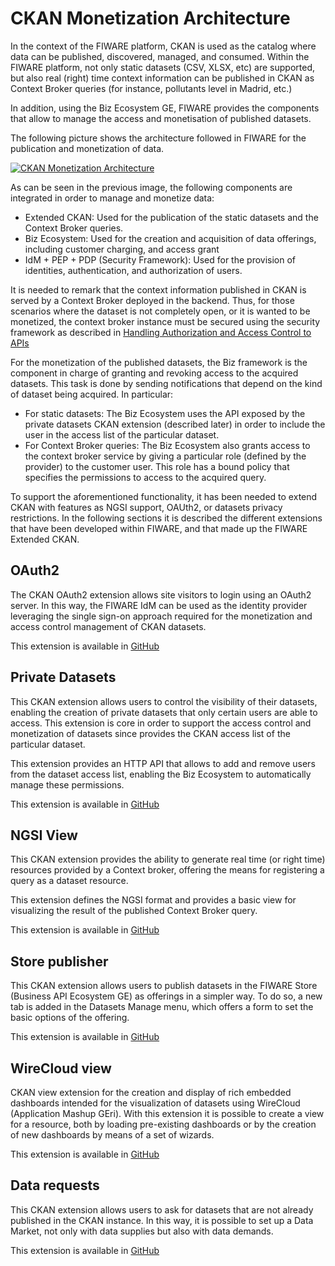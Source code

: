 # CKAN Monetization Architecture

In the context of the FIWARE platform, CKAN is used as the catalog where
data can be published, discovered, managed, and consumed. Within the FIWARE
platform, not only static datasets (CSV, XLSX, etc) are supported, but also
real (right) time context information can be published in CKAN as Context Broker
queries (for instance, pollutants level in Madrid, etc.)

In addition, using the Biz Ecosystem GE, FIWARE provides the components
that allow to manage the access and monetisation of published datasets.

The following picture shows the architecture followed in FIWARE for the
publication and monetization of data.

[<img src="../images/ckan-monetization-arch.png" srcset="../images/ckan-monetization-arch.png 2x" alt="CKAN Monetization Architecture"/>](images/ckan-monetization-arch.png)

As can be seen in the previous image, the following components are
integrated in order to manage and monetize data:

- Extended CKAN: Used for the publication of the static datasets and
the Context Broker queries.
- Biz Ecosystem: Used for the creation and acquisition of data offerings,
including customer charging, and access grant
- IdM + PEP + PDP (Security Framework): Used for the provision of identities,
authentication, and authorization of users.

It is needed to remark that the context information published in CKAN is
served by a Context Broker deployed in the backend. Thus, for those scenarios
where the dataset is not completely open, or it is wanted to be monetized,
the context broker instance must be secured using the security framework
as described in [Handling Authorization and Access Control to APIs](/handling-authorization-and-access-control-to-apis/introduction/)

For the monetization of the published datasets, the Biz framework is the
component in charge of granting and revoking access to the acquired datasets.
This task is done by sending notifications that depend on the kind of
dataset being acquired. In particular:

- For static datasets: The Biz Ecosystem uses the API exposed by the
private datasets CKAN extension (described later) in order to include
the user in the access list of the particular dataset.
- For Context Broker queries: The Biz Ecosystem also grants access to the
context broker service by giving a particular role (defined by the provider)
to the customer user. This role has a bound policy that specifies the
permissions to access to the acquired query.

To support the aforementioned functionality, it has been needed to
extend CKAN with features as NGSI support, OAUth2, or datasets privacy
restrictions. In the following sections it is described the different
extensions that have been developed within FIWARE, and that made up
the FIWARE Extended CKAN.

## OAuth2

The CKAN OAuth2 extension allows site visitors to login using an OAuth2
server. In this way, the FIWARE IdM can be used as the identity provider
leveraging the single sign-on approach required for the monetization and
access control management of CKAN datasets.

This extension is available in [GitHub](https://github.com/conwetlab/ckanext-oauth2)


## Private Datasets

This CKAN extension allows users to control the visibility of their datasets,
enabling the creation of private datasets that only certain users are
able to access. This extension is core in order to support the access
control and monetization of datasets since provides the CKAN access list
of the particular dataset.

This extension provides an HTTP API that allows to add and remove users from
the dataset access list, enabling the Biz Ecosystem to automatically 
manage these permissions.

This extension is available in [GitHub](https://github.com/conwetlab/ckanext-privatedatasets)


## NGSI View

This CKAN extension provides the ability to generate real time (or right time)
resources provided by a Context broker, offering the means for registering a 
query as a dataset resource.

This extension defines the NGSI format and provides a basic view for 
visualizing the result of the published Context Broker query.

This extension is available in [GitHub](https://github.com/telefonicaid/ckanext-ngsiview)


## Store publisher

This CKAN extension allows users to publish datasets in the FIWARE Store
(Business API Ecosystem GE) as offerings in a simpler way. To do so, a
new tab is added in the Datasets Manage menu, which offers a form to set
the basic options of the offering.

This extension is available in [GitHub](https://github.com/FIWARE-TMForum/ckanext-storepublisher)


## WireCloud view

CKAN view extension for the creation and display of rich embedded dashboards
intended for the visualization of datasets using WireCloud (Application Mashup GEri).
With this extension it is possible to create a view for a resource, both
by loading pre-existing dashboards or by the creation of new dashboards by means of a set of wizards.

This extension is available in [GitHub](https://github.com/conwetlab/ckanext-wirecloud_view)

## Data requests

This CKAN extension allows users to ask for datasets that are not already
published in the CKAN instance. In this way, it is possible to set up a
Data Market, not only with data supplies but also with data demands.

This extension is available in [GitHub](https://github.com/conwetlab/ckanext-datarequests)



